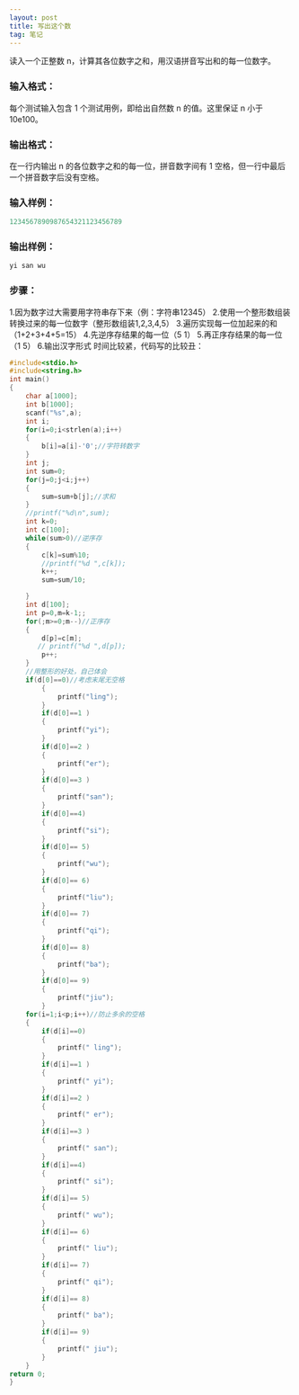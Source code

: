 ```yaml
---
layout: post
title: 写出这个数
tag: 笔记
---
```

读入一个正整数 n，计算其各位数字之和，用汉语拼音写出和的每一位数字。

### 输入格式：

每个测试输入包含 1 个测试用例，即给出自然数 n 的值。这里保证 n 小于 10e100。

### 输出格式：

在一行内输出 n 的各位数字之和的每一位，拼音数字间有 1 空格，但一行中最后一个拼音数字后没有空格。

### 输入样例：

```c
1234567890987654321123456789
```

      
    
### 输出样例：

```c
yi san wu
```
### 步骤：
1.因为数字过大需要用字符串存下来（例：字符串12345）
2.使用一个整形数组装转换过来的每一位数字（整形数组装1,2,3,4,5）
3.遍历实现每一位加起来的和（1+2+3+4+5=15）
4.先逆序存结果的每一位（5  1）
5.再正序存结果的每一位（1  5）
6.输出汉字形式
时间比较紧，代码写的比较丑：

```c
#include<stdio.h>
#include<string.h>
int main()
{
    char a[1000];
    int b[1000];
    scanf("%s",a);
    int i;
    for(i=0;i<strlen(a);i++)
    {
        b[i]=a[i]-'0';//字符转数字
    }
    int j;
    int sum=0;
    for(j=0;j<i;j++)
    {
        sum=sum+b[j];//求和
    }
    //printf("%d\n",sum);
    int k=0;
    int c[100];
    while(sum>0)//逆序存
    {
        c[k]=sum%10;
        //printf("%d ",c[k]);
        k++;
        sum=sum/10;

    }
    int d[100];
    int p=0,m=k-1;;
    for(;m>=0;m--)//正序存
    {
        d[p]=c[m];
       // printf("%d ",d[p]);
        p++;
    }
    //用整形的好处，自己体会
    if(d[0]==0)//考虑末尾无空格
        {
            printf("ling");
        }
        if(d[0]==1 )
        {
            printf("yi");
        }
        if(d[0]==2 )
        {
            printf("er");
        }
        if(d[0]==3 )
        {
            printf("san");
        }
        if(d[0]==4)
        {
            printf("si");
        }
        if(d[0]== 5)
        {
            printf("wu");
        }
        if(d[0]== 6)
        {
            printf("liu");
        }
        if(d[0]== 7)
        {
            printf("qi");
        }
        if(d[0]== 8)
        {
            printf("ba");
        }
        if(d[0]== 9)
        {
            printf("jiu");
        }
    for(i=1;i<p;i++)//防止多余的空格
    {
        if(d[i]==0)
        {
            printf(" ling");
        }
        if(d[i]==1 )
        {
            printf(" yi");
        }
        if(d[i]==2 )
        {
            printf(" er");
        }
        if(d[i]==3 )
        {
            printf(" san");
        }
        if(d[i]==4)
        {
            printf(" si");
        }
        if(d[i]== 5)
        {
            printf(" wu");
        }
        if(d[i]== 6)
        {
            printf(" liu");
        }
        if(d[i]== 7)
        {
            printf(" qi");
        }
        if(d[i]== 8)
        {
            printf(" ba");
        }
        if(d[i]== 9)
        {
            printf(" jiu");
        }
    }
return 0;
}
```

